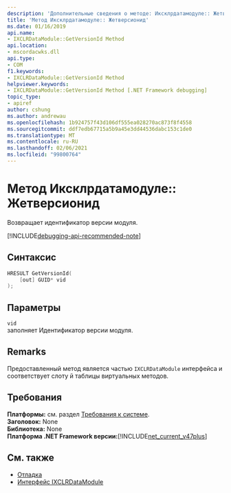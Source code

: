 ```yaml
---
description: 'Дополнительные сведения о методе: Иксклрдатамодуле:: Жетверсионид'
title: 'Метод Иксклрдатамодуле:: Жетверсионид'
ms.date: 01/16/2019
api.name:
- IXCLRDataModule::GetVersionId Method
api.location:
- mscordacwks.dll
api.type:
- COM
f1.keywords:
- IXCLRDataModule::GetVersionId Method
helpviewer.keywords:
- IXCLRDataModule::GetVersionId Method [.NET Framework debugging]
topic_type:
- apiref
author: cshung
ms.author: andrewau
ms.openlocfilehash: 1b924757f43d106df555ea028270ac873f8f4558
ms.sourcegitcommit: ddf7edb67715a5b9a45e3dd44536dabc153c1de0
ms.translationtype: MT
ms.contentlocale: ru-RU
ms.lasthandoff: 02/06/2021
ms.locfileid: "99800764"
---
```

# <a name="ixclrdatamodulegetversionid-method"></a>Метод Иксклрдатамодуле:: Жетверсионид

Возвращает идентификатор версии модуля.

[!INCLUDE[debugging-api-recommended-note](../../../../includes/debugging-api-recommended-note.md)]

## <a name="syntax"></a>Синтаксис

```cpp
HRESULT GetVersionId(
    [out] GUID* vid
);
```

## <a name="parameters"></a>Параметры

`vid`\
заполняет Идентификатор версии модуля.

## <a name="remarks"></a>Remarks

Предоставленный метод является частью `IXCLRDataModule` интерфейса и соответствует слоту й таблицы виртуальных методов.

## <a name="requirements"></a>Требования

**Платформы:** см. раздел [Требования к системе](../../get-started/system-requirements.md).  
**Заголовок:** None  
**Библиотека:** None  
**Платформа .NET Framework версии:**[!INCLUDE[net_current_v47plus](../../../../includes/net-current-v47plus.md)]  

## <a name="see-also"></a>См. также

- [Отладка](index.md)
- [Интерфейс IXCLRDataModule](ixclrdatamodule-interface.md)
